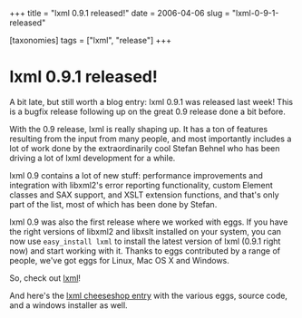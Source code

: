 +++
title = "lxml 0.9.1 released!"
date = 2006-04-06
slug = "lxml-0-9-1-released"

[taxonomies]
tags = ["lxml", "release"]
+++

# lxml 0.9.1 released!

A bit late, but still worth a blog entry: lxml 0.9.1 was released last
week! This is a bugfix release following up on the great 0.9 release
done a bit before.

With the 0.9 release, lxml is really shaping up. It has a ton of
features resulting from the input from many people, and most importantly
includes a lot of work done by the extraordinarily cool Stefan Behnel
who has been driving a lot of lxml development for a while.

lxml 0.9 contains a lot of new stuff: performance improvements and
integration with libxml2's error reporting functionality, custom Element
classes and SAX support, and XSLT extension functions, and that's only
part of the list, most of which has been done by Stefan.

lxml 0.9 was also the first release where we worked with eggs. If you
have the right versions of libxml2 and libxslt installed on your system,
you can now use `easy_install lxml` to install the latest version of
lxml (0.9.1 right now) and start working with it. Thanks to eggs
contributed by a range of people, we've got eggs for Linux, Mac OS X and
Windows.

So, check out [lxml](http://codespeak.net/lxml)!

And here's the [lxml cheeseshop
entry](http://cheeseshop.python.org/pypi/lxml/) with the various eggs,
source code, and a windows installer as well.
